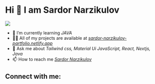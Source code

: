 # Hi 👋 I am Sardor Narzikulov


![](https://komarev.com/ghpvc/?narzikulovv=your-github-narzikulovv&color=green)
- 🎡 I’m currently learning _*JAVA*_
- 👨‍💻 All of my projects are available at _[sardor-narzikulov-partfolio.netlify.app](https://sardor-narzikulov-partfolio.netlify.app/)_
- 💬 Ask me about *Tailwind css, Material Ui JavaScript, React, Nextjs, Java* 
- 📫 How to reach me _[Sardor Narzikulov](sardornarzikulov2002@gmail.com)_

## Connect with me:

